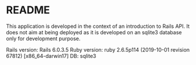 # README
This application is developed in the context of an introduction to Rails API.
It does not aim at being deployed as it is developed on an sqlite3 database only for development purpose.

Rails version: Rails 6.0.3.5
Ruby version: ruby 2.6.5p114 (2019-10-01 revision 67812) [x86_64-darwin17]
DB: sqlite3
